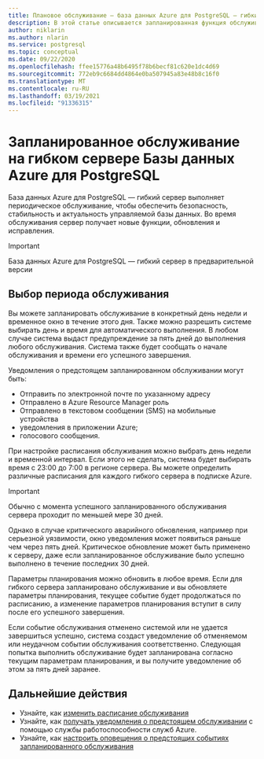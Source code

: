 ```yaml
---
title: Плановое обслуживание — база данных Azure для PostgreSQL — гибкий сервер
description: В этой статье описывается запланированная функция обслуживания в базе данных Azure для PostgreSQL-гибкого сервера.
author: niklarin
ms.author: nlarin
ms.service: postgresql
ms.topic: conceptual
ms.date: 09/22/2020
ms.openlocfilehash: ffee15776a48b6495f78b6becf81c620e1dc4d69
ms.sourcegitcommit: 772eb9c6684dd4864e0ba507945a83e48b8c16f0
ms.translationtype: MT
ms.contentlocale: ru-RU
ms.lasthandoff: 03/19/2021
ms.locfileid: "91336315"
---
```

# <a name="scheduled-maintenance-in-azure-database-for-postgresql--flexible-server"></a>Запланированное обслуживание на гибком сервере Базы данных Azure для PostgreSQL
 
База данных Azure для PostgreSQL — гибкий сервер выполняет периодическое обслуживание, чтобы обеспечить безопасность, стабильность и актуальность управляемой базы данных. Во время обслуживания сервер получает новые функции, обновления и исправления.
 
> [!IMPORTANT]
> База данных Azure для PostgreSQL — гибкий сервер в предварительной версии
 
## <a name="selecting-a-maintenance-window"></a>Выбор периода обслуживания
 
Вы можете запланировать обслуживание в конкретный день недели и временное окно в течение этого дня. Также можно разрешить системе выбирать день и время для автоматического выполнения. В любом случае система выдаст предупреждение за пять дней до выполнения любого обслуживания. Система также будет сообщать о начале обслуживания и времени его успешного завершения.
 
Уведомления о предстоящем запланированном обслуживании могут быть:
 
* Отправить по электронной почте по указанному адресу
* Отправлено в Azure Resource Manager роль
* Отправлено в текстовом сообщении (SMS) на мобильные устройства
* уведомления в приложении Azure;
* голосового сообщения.
 
При настройке расписания обслуживания можно выбрать день недели и временной интервал. Если этого не сделать, система будет выбирать время с 23:00 до 7:00 в регионе сервера. Вы можете определить различные расписания для каждого гибкого сервера в подписке Azure. 
 
> [!IMPORTANT]
> Обычно с момента успешного запланированного обслуживания сервера проходит по меньшей мере 30 дней.
>
> Однако в случае критического аварийного обновления, например при серьезной уязвимости, окно уведомления может появиться раньше чем через пять дней. Критическое обновление может быть применено к серверу, даже если запланированное обслуживание было успешно выполнено в течение последних 30 дней.

Параметры планирования можно обновить в любое время. Если для гибкого сервера запланировано обслуживание и вы обновляете параметры планирования, текущее событие будет продолжаться по расписанию, а изменение параметров планирования вступит в силу после его успешного завершения. 

Если событие обслуживания отменено системой или не удается завершиться успешно, система создаст уведомление об отменяемом или неудачном событии обслуживания соответственно. Следующая попытка выполнить обслуживание будет запланирована согласно текущим параметрам планирования, и вы получите уведомление об этом за пять дней заранее.
 
## <a name="next-steps"></a>Дальнейшие действия
 
* Узнайте, как [изменить расписание обслуживания](how-to-maintenance-portal.md)
* Узнайте, как [получать уведомления о предстоящем обслуживании](../../service-health/service-notifications.md) с помощью службы работоспособности служб Azure.
* Узнайте, как [настроить оповещения о предстоящих событиях запланированного обслуживания](../../service-health/resource-health-alert-monitor-guide.md)

